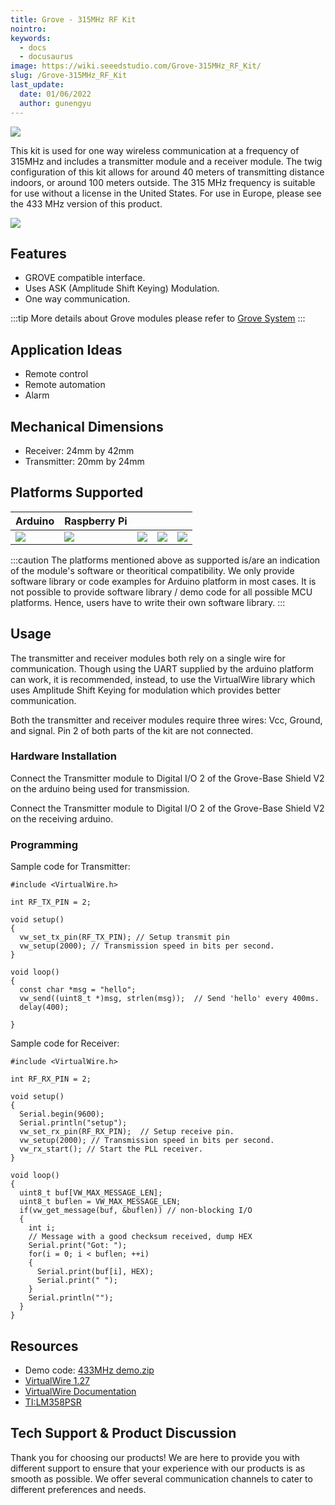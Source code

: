 ```yaml
---
title: Grove - 315MHz RF Kit
nointro:
keywords:
  - docs
  - docusaurus
image: https://wiki.seeedstudio.com/Grove-315MHz_RF_Kit/
slug: /Grove-315MHz_RF_Kit
last_update:
  date: 01/06/2022
  author: gunengyu
---
```


![](https://files.seeedstudio.com/wiki/Grove-315MHz_RF_Kit/img/315MHz-Simple-RF-Link-Kit.jpg)

This kit is used for one way wireless communication at a frequency of 315MHz and includes a transmitter module and a receiver module. The twig configuration of this kit allows for around 40 meters of transmitting distance indoors, or around 100 meters outside. The 315 MHz frequency is suitable for use without a license in the United States. For use in Europe, please see the 433 MHz version of this product.

[![](https://files.seeedstudio.com/wiki/common/Get_One_Now_Banner.png)](https://www.seeedstudio.com/Grove-315MHz-Simple-RF-Link-Kit-p-1061.html)

Features
--------

- GROVE compatible interface.
- Uses ASK (Amplitude Shift Keying) Modulation.
- One way communication.

:::tip
    More details about Grove modules please refer to [Grove System](https://wiki.seeedstudio.com/Grove_System/)
:::

Application Ideas
-----------------

- Remote control
- Remote automation
- Alarm

Mechanical Dimensions
-------------------

- Receiver: 24mm by 42mm
- Transmitter: 20mm by 24mm

Platforms Supported
-------------------

| Arduino                                                                                             | Raspberry Pi                                                                                             |                                                                                                 |                                                                                                          |                                                                                                    |
|-----------------------------------------------------------------------------------------------------|----------------------------------------------------------------------------------------------------------|-------------------------------------------------------------------------------------------------|---------------------------------------------------------------------------------------------------|----------------------------------------------------------------------------------------------------|
| ![](https://files.seeedstudio.com/wiki/wiki_english/docs/images/arduino_logo.jpg) | ![](https://files.seeedstudio.com/wiki/wiki_english/docs/images/raspberry_pi_logo_n.jpg) | ![](https://files.seeedstudio.com/wiki/wiki_english/docs/images/bbg_logo_n.jpg) | ![](https://files.seeedstudio.com/wiki/wiki_english/docs/images/wio_logo_n.jpg) | ![](https://files.seeedstudio.com/wiki/wiki_english/docs/images/linkit_logo_n.jpg) |

:::caution
    The platforms mentioned above as supported is/are an indication of the module's software or theoritical compatibility. We only provide software library or code examples for Arduino platform in most cases. It is not possible to provide software library / demo code for all possible MCU platforms. Hence, users have to write their own software library.
:::

Usage
-----

The transmitter and receiver modules both rely on a single wire for communication. Though using the UART supplied by the arduino platform can work, it is recommended, instead, to use the VirtualWire library which uses Amplitude Shift Keying for modulation which provides better communication.

Both the transmitter and receiver modules require three wires: Vcc, Ground, and signal. Pin 2 of both parts of the kit are not connected.

### Hardware Installation

Connect the Transmitter module to Digital I/O 2 of the Grove-Base Shield V2 on the arduino being used for transmission.

Connect the Transmitter module to Digital I/O 2 of the Grove-Base Shield V2 on the receiving arduino.

### Programming

Sample code for Transmitter:

```
#include <VirtualWire.h>
 
int RF_TX_PIN = 2;
 
void setup()
{
  vw_set_tx_pin(RF_TX_PIN); // Setup transmit pin
  vw_setup(2000); // Transmission speed in bits per second.
}
 
void loop()
{
  const char *msg = "hello";
  vw_send((uint8_t *)msg, strlen(msg));  // Send 'hello' every 400ms.
  delay(400);
 
}
```

Sample code for Receiver:

```
#include <VirtualWire.h>
 
int RF_RX_PIN = 2;
 
void setup()
{
  Serial.begin(9600);
  Serial.println("setup");
  vw_set_rx_pin(RF_RX_PIN);  // Setup receive pin.
  vw_setup(2000); // Transmission speed in bits per second.
  vw_rx_start(); // Start the PLL receiver.
}
 
void loop()
{
  uint8_t buf[VW_MAX_MESSAGE_LEN];
  uint8_t buflen = VW_MAX_MESSAGE_LEN;
  if(vw_get_message(buf, &buflen)) // non-blocking I/O
  {
    int i;
    // Message with a good checksum received, dump HEX
    Serial.print("Got: ");
    for(i = 0; i < buflen; ++i)
    {
      Serial.print(buf[i], HEX);
      Serial.print(" ");
    }
    Serial.println("");
  }
}
```

Resources
---------

- Demo code: [433MHz demo.zip](https://files.seeedstudio.com/wiki/Grove-315MHz_RF_Kit/res/433MHz_demo.zip "File:433MHz demo.zip")
- [VirtualWire 1.27](http://www.airspayce.com/mikem/arduino/VirtualWire/VirtualWire-1.27.zip)
- [VirtualWire Documentation](http://www.open.com.au/mikem/arduino/VirtualWire.pdf)
- [TI:LM358PSR](https://files.seeedstudio.com/wiki/Grove-315MHz_RF_Kit/res/1110010P1.pdf)

<!-- This Markdown file was created from https://www.seeedstudio.com/wiki/Grove_-_315MHz_RF_Kit -->

## Tech Support & Product Discussion

Thank you for choosing our products! We are here to provide you with different support to ensure that your experience with our products is as smooth as possible. We offer several communication channels to cater to different preferences and needs.

<div class="button_tech_support_container">
<a href="https://forum.seeedstudio.com/" class="button_forum"></a> 
<a href="https://www.seeedstudio.com/contacts" class="button_email"></a>
</div>

<div class="button_tech_support_container">
<a href="https://discord.gg/eWkprNDMU7" class="button_discord"></a> 
<a href="https://github.com/Seeed-Studio/wiki-documents/discussions/69" class="button_discussion"></a>
</div>
